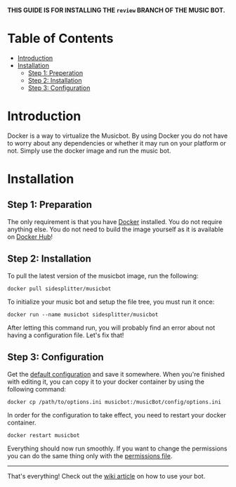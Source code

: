 **THIS GUIDE IS FOR INSTALLING THE `review` BRANCH OF THE MUSIC BOT.**

# Table of Contents

- [Introduction](#introduction)
- [Installation](#installation)
  - [Step 1: Preperation](#step-1-preparation)
  - [Step 2: Installation](#step-2-installation)
  - [Step 3: Configuration](#step-3-configuration)

# Introduction

Docker is a way to virtualize the Musicbot. By using Docker you do not have to worry about any dependencies or whether it may run on your platform or not. Simply use the docker image and run the music bot.

# Installation

## Step 1: Preparation

The only requirement is that you have [Docker](https://docs.docker.com/mac/) installed. You do not require anything else. You do not need to build the image yourself as it is available on [Docker Hub](https://hub.docker.com/r/sidesplitter/musicbot/)!

## Step 2: Installation

To pull the latest version of the musicbot image, run the following:

    docker pull sidesplitter/musicbot

To initialize your music bot and setup the file tree, you must run it once:

    docker run --name musicbot sidesplitter/musicbot

After letting this command run, you will probably find an error about not having a configuration file. Let's fix that!

## Step 3: Configuration

Get the [default configuration](https://raw.githubusercontent.com/SexualRhinoceros/MusicBot/review/config/example_options.ini) and save it somewhere. When you're finished with editing it, you can copy it to your docker container by using the following command:

    docker cp /path/to/options.ini musicbot:/musicBot/config/options.ini

In order for the configuration to take effect, you need to restart your docker container.

    docker restart musicbot

Everything should now run smoothly. If you want to change the permissions you can do the same thing only with the [permissions file](https://raw.githubusercontent.com/SexualRhinoceros/MusicBot/review/config/example_permissions.ini).

***

That's everything! Check out the [wiki article](https://github.com/SexualRhinoceros/MusicBot/wiki/Commands-list "Commands list") on how to use your bot.